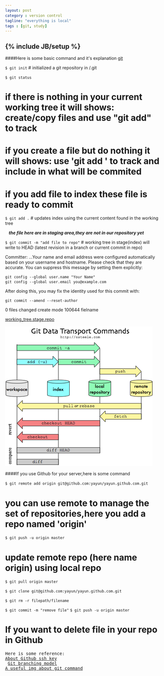 ```yaml
---
layout: post
category : version control
tagline: "everything is local"
tags : [git, study]
---
```

{% include JB/setup %}
----
<!--要补下markdown html/css 还有关于路径的问题
<img src="/images/usual-git.jpg"/>
- **\_config.yml** 
<pre class='pre-color'> -->
####Here is some basic command and it's explanation
 [git](http://git-scm.com/)

`$ git init`  # initialized a git repository in /.git

`$ git status ` 

 # if there is nothing in your current working tree it will shows: create/copy files and use "git add" to track

 # if you create a file but do nothing it will shows: use 'git add ' to track and include in what will be commited
 
 # if you add file to index these file is ready to commit

`$ git add .` # updates index using the current content found in the working tree

&nbsp;&nbsp;&nbsp;***the file here are in staging area,they are not in our repository yet***


`$ git commit -m "add file to repo"` # working tree in stage(index) will write to HEAD (latest revision in a branch or current commit in repo)

 Committer: ...Your name and email address were configured automatically based
on your username and hostname. Please check that they are accurate.
You can suppress this message by setting them explicitly:

    git config --global user.name "Your Name"
    git config --global user.email you@example.com

After doing this, you may fix the identity used for this commit with:

    git commit --amend --reset-author

 0 files changed
 create mode 100644 fielname

[working_tree.stage.repo](http://stackoverflow.com/questions/3689838/difference-between-head-working-tree-index-in-git)

<img src="/images/about_git_0.png"/><br/>

####If you use Github for your server,here is some command

`$ git remote add origin git@github.com:yayun/yayun.github.com.git`

 # you can use remote to manage the set of repositories,here you add a repo named 'origin'

`$ git push -u origin master`

 # update remote repo (here name origin) using local repo

`$ git pull origin master`

`$ git clone git@github.com:yayun/yayun.github.com.git`

`$ git rm -r filepath/filename`
<!--如果不小心错误提交  git的相关命令-->
`$ git commit -m "remove file"`
`$ git push -u origin master`

 # If you want to delete file in your repo in Github

<!--####Git 分支管理策略-->



<pre class='refer-color'>
Here is some reference:
<a href="https://help.github.com/articles/generating-ssh-keys">About Github ssh key</a>
 <a href="http://nvie.com/posts/a-successful-git-branching-model/">Git branching model</a>
<a href="#">A useful img about git command</a>
</pre>



